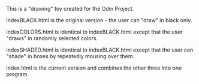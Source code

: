 This is a "drawing" toy created for the Odin Project.

indexBLACK.html is the original version - the user can "draw" in black only.

indexCOLORS.html is identical to indexBLACK.html except that the user "draws" in randomly selected colors.

indexSHADED.html is identical to indexBLACK.html except that the user can "shade" in boxes by repeatedly mousing over them.

index.html is the current version and combines the other three into one program.
